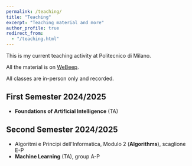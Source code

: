 ```yaml
---
permalink: /teaching/
title: "Teaching"
excerpt: "Teaching material and more"
author_profile: true
redirect_from: 
  - "/teaching.html"
---
```


This is my current teaching activity at Politecnico di Milano.

All the material is on [WeBeep](https://webeep.polimi.it/my/).

All classes are in-person only and recorded.

## First Semester 2024/2025
* **Foundations of Artificial Intelligence** (TA) 

## Second Semester 2024/2025
* Algoritmi e Principi dell'Informatica, Modulo 2 (**Algorithms**), scaglione E-P
* **Machine Learning** (TA), group A-P



